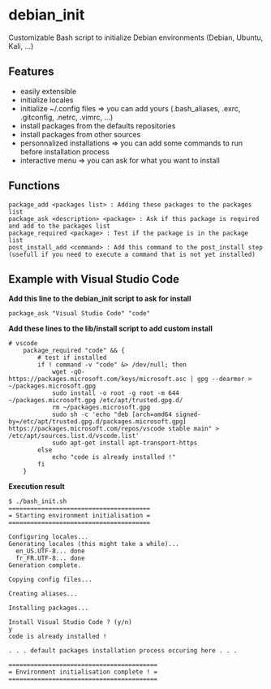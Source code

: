 # debian_init
Customizable Bash script to initialize Debian environments (Debian, Ubuntu, Kali, ...)

## Features
- easily extensible
- initialize locales
- initialize ~/.config files => you can add yours (.bash_aliases, .exrc, .gitconfig, .netrc, .vimrc, ...)
- install packages from the defaults repositories
- install packages from other sources
- personnalized installations => you can add some commands to run before installation process
- interactive menu => you can ask for what you want to install

## Functions
```
package_add <packages list> : Adding these packages to the packages list
package_ask <description> <package> : Ask if this package is required and add to the packages list
package_required <package> : Test if the package is in the package list
post_install_add <command> : Add this command to the post_install step (usefull if you need to execute a command that is not yet installed)
```

## Example with Visual Studio Code

**Add this line to the debian_init script to ask for install**
```
package_ask "Visual Studio Code" "code"
```

**Add these lines to the lib/install script to add custom install**
```
# vscode
    package_required "code" && {
        # test if installed
        if ! command -v "code" &> /dev/null; then
            wget -qO- https://packages.microsoft.com/keys/microsoft.asc | gpg --dearmor > ~/packages.microsoft.gpg
            sudo install -o root -g root -m 644 ~/packages.microsoft.gpg /etc/apt/trusted.gpg.d/
            rm ~/packages.microsoft.gpg
            sudo sh -c 'echo "deb [arch=amd64 signed-by=/etc/apt/trusted.gpg.d/packages.microsoft.gpg] https://packages.microsoft.com/repos/vscode stable main" > /etc/apt/sources.list.d/vscode.list'
            sudo apt-get install apt-transport-https
        else
            echo "code is already installed !"
        fi
    }

```

**Execution result**
```
$ ./bash_init.sh 
=======================================
= Starting environment initialisation =
=======================================

Configuring locales...
Generating locales (this might take a while)...
  en_US.UTF-8... done
  fr_FR.UTF-8... done
Generation complete.

Copying config files...

Creating aliases...

Installing packages...

Install Visual Studio Code ? (y/n)
y
code is already installed !

. . . default packages installation process occuring here . . .

=========================================
= Environment initialisation complete ! =
=========================================
```
